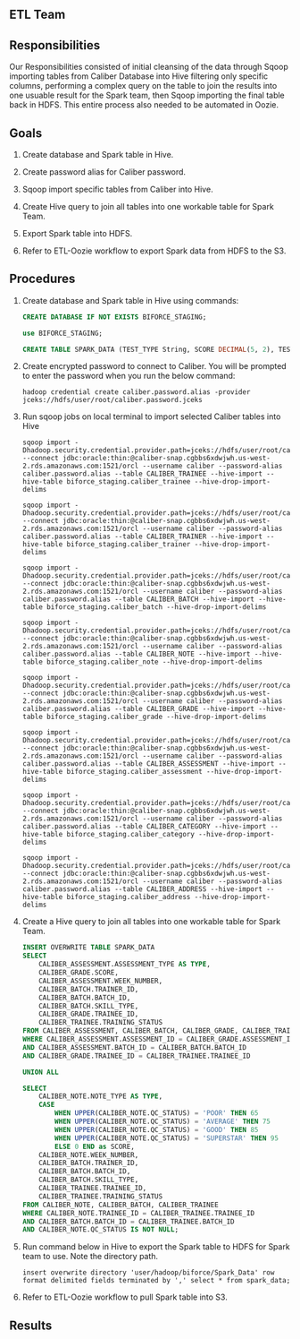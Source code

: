 ## ETL Team

## Responsibilities

Our Responsibilities consisted of initial cleansing of the data through Sqoop importing tables from Caliber Database into Hive filtering only specific columns, performing a complex query on the table to join the results into one usuable result for the Spark team, then Sqoop importing the final table back in HDFS. This entire process also needed to be automated in Oozie.

## Goals

1. Create database and Spark table in Hive.

2. Create password alias for Caliber password.

3. Sqoop import specific tables from Caliber into Hive.

4. Create Hive query to join all tables into one workable table for Spark Team.

5. Export Spark table into HDFS.

6. Refer to ETL-Oozie workflow to export Spark data from HDFS to the S3.

## Procedures

1. Create database and Spark table in Hive using commands: 

	```SQL
	CREATE DATABASE IF NOT EXISTS BIFORCE_STAGING;

	use BIFORCE_STAGING;

	CREATE TABLE SPARK_DATA (TEST_TYPE String, SCORE DECIMAL(5, 2), TEST_PERIOD INT, BUILDER_ID INT, GROUP_ID INT, GROUP_TYPE String, BATTERY_ID INT, BATTERY_STATUS String);
	```

2.  Create encrypted password to connect to Caliber. You will be prompted to enter the password when you run the below command: 

	```
	hadoop credential create caliber.password.alias -provider jceks://hdfs/user/root/caliber.password.jceks
	```

3. Run sqoop jobs on local terminal to import selected Caliber tables into Hive

	```
	sqoop import -Dhadoop.security.credential.provider.path=jceks://hdfs/user/root/caliber.password.jceks --connect jdbc:oracle:thin:@caliber-snap.cgbbs6xdwjwh.us-west-2.rds.amazonaws.com:1521/orcl --username caliber --password-alias caliber.password.alias --table CALIBER_TRAINEE --hive-import --hive-table biforce_staging.caliber_trainee --hive-drop-import-delims

	sqoop import -Dhadoop.security.credential.provider.path=jceks://hdfs/user/root/caliber.password.jceks --connect jdbc:oracle:thin:@caliber-snap.cgbbs6xdwjwh.us-west-2.rds.amazonaws.com:1521/orcl --username caliber --password-alias caliber.password.alias --table CALIBER_TRAINER --hive-import --hive-table biforce_staging.caliber_trainer --hive-drop-import-delims

	sqoop import -Dhadoop.security.credential.provider.path=jceks://hdfs/user/root/caliber.password.jceks --connect jdbc:oracle:thin:@caliber-snap.cgbbs6xdwjwh.us-west-2.rds.amazonaws.com:1521/orcl --username caliber --password-alias caliber.password.alias --table CALIBER_BATCH --hive-import --hive-table biforce_staging.caliber_batch --hive-drop-import-delims

	sqoop import -Dhadoop.security.credential.provider.path=jceks://hdfs/user/root/caliber.password.jceks --connect jdbc:oracle:thin:@caliber-snap.cgbbs6xdwjwh.us-west-2.rds.amazonaws.com:1521/orcl --username caliber --password-alias caliber.password.alias --table CALIBER_NOTE --hive-import --hive-table biforce_staging.caliber_note --hive-drop-import-delims

	sqoop import -Dhadoop.security.credential.provider.path=jceks://hdfs/user/root/caliber.password.jceks --connect jdbc:oracle:thin:@caliber-snap.cgbbs6xdwjwh.us-west-2.rds.amazonaws.com:1521/orcl --username caliber --password-alias caliber.password.alias --table CALIBER_GRADE --hive-import --hive-table biforce_staging.caliber_grade --hive-drop-import-delims

	sqoop import -Dhadoop.security.credential.provider.path=jceks://hdfs/user/root/caliber.password.jceks --connect jdbc:oracle:thin:@caliber-snap.cgbbs6xdwjwh.us-west-2.rds.amazonaws.com:1521/orcl --username caliber --password-alias caliber.password.alias --table CALIBER_ASSESSMENT --hive-import --hive-table biforce_staging.caliber_assessment --hive-drop-import-delims

	sqoop import -Dhadoop.security.credential.provider.path=jceks://hdfs/user/root/caliber.password.jceks --connect jdbc:oracle:thin:@caliber-snap.cgbbs6xdwjwh.us-west-2.rds.amazonaws.com:1521/orcl --username caliber --password-alias caliber.password.alias --table CALIBER_CATEGORY --hive-import --hive-table biforce_staging.caliber_category --hive-drop-import-delims

	sqoop import -Dhadoop.security.credential.provider.path=jceks://hdfs/user/root/caliber.password.jceks --connect jdbc:oracle:thin:@caliber-snap.cgbbs6xdwjwh.us-west-2.rds.amazonaws.com:1521/orcl --username caliber --password-alias caliber.password.alias --table CALIBER_ADDRESS --hive-import --hive-table biforce_staging.caliber_address --hive-drop-import-delims
	```

4. Create a Hive query to join all tables into one workable table for Spark Team.
	
	```SQL
	INSERT OVERWRITE TABLE SPARK_DATA 
	SELECT
		CALIBER_ASSESSMENT.ASSESSMENT_TYPE AS TYPE,
		CALIBER_GRADE.SCORE,
		CALIBER_ASSESSMENT.WEEK_NUMBER,
		CALIBER_BATCH.TRAINER_ID,
		CALIBER_BATCH.BATCH_ID,
		CALIBER_BATCH.SKILL_TYPE, 
		CALIBER_GRADE.TRAINEE_ID,
		CALIBER_TRAINEE.TRAINING_STATUS
	FROM CALIBER_ASSESSMENT, CALIBER_BATCH, CALIBER_GRADE, CALIBER_TRAINEE
	WHERE CALIBER_ASSESSMENT.ASSESSMENT_ID = CALIBER_GRADE.ASSESSMENT_ID
	AND CALIBER_ASSESSMENT.BATCH_ID = CALIBER_BATCH.BATCH_ID
	AND CALIBER_GRADE.TRAINEE_ID = CALIBER_TRAINEE.TRAINEE_ID

	UNION ALL

	SELECT
		CALIBER_NOTE.NOTE_TYPE AS TYPE,
		CASE
			WHEN UPPER(CALIBER_NOTE.QC_STATUS) = 'POOR' THEN 65 
			WHEN UPPER(CALIBER_NOTE.QC_STATUS) = 'AVERAGE' THEN 75
			WHEN UPPER(CALIBER_NOTE.QC_STATUS) = 'GOOD' THEN 85
			WHEN UPPER(CALIBER_NOTE.QC_STATUS) = 'SUPERSTAR' THEN 95
			ELSE 0 END as SCORE,
		CALIBER_NOTE.WEEK_NUMBER,
		CALIBER_BATCH.TRAINER_ID,
		CALIBER_BATCH.BATCH_ID,
		CALIBER_BATCH.SKILL_TYPE,
		CALIBER_TRAINEE.TRAINEE_ID,
		CALIBER_TRAINEE.TRAINING_STATUS
	FROM CALIBER_NOTE, CALIBER_BATCH, CALIBER_TRAINEE
	WHERE CALIBER_NOTE.TRAINEE_ID = CALIBER_TRAINEE.TRAINEE_ID
	AND CALIBER_BATCH.BATCH_ID = CALIBER_TRAINEE.BATCH_ID
	AND CALIBER_NOTE.QC_STATUS IS NOT NULL;
	```

5. Run command below in Hive to export the Spark table to HDFS for Spark team to use. Note the directory path.

	```
	insert overwrite directory 'user/hadoop/biforce/Spark_Data' row format delimited fields terminated by ',' select * from spark_data; 
	```

6. Refer to ETL-Oozie workflow to pull Spark table into S3.

## Results


